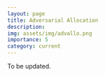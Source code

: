 ```yaml
---
layout: page
title: Adversarial Allocation
description: 
img: assets/img/advallo.png
importance: 5
category: current
---
```


To be updated.